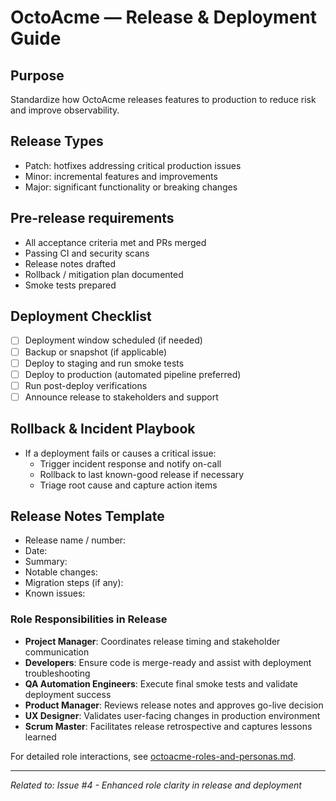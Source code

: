 # OctoAcme — Release & Deployment Guide

## Purpose
Standardize how OctoAcme releases features to production to reduce risk and improve observability.

## Release Types
- Patch: hotfixes addressing critical production issues
- Minor: incremental features and improvements
- Major: significant functionality or breaking changes

## Pre-release requirements
- All acceptance criteria met and PRs merged
- Passing CI and security scans
- Release notes drafted
- Rollback / mitigation plan documented
- Smoke tests prepared

## Deployment Checklist
- [ ] Deployment window scheduled (if needed)
- [ ] Backup or snapshot (if applicable)
- [ ] Deploy to staging and run smoke tests
- [ ] Deploy to production (automated pipeline preferred)
- [ ] Run post-deploy verifications
- [ ] Announce release to stakeholders and support

## Rollback & Incident Playbook
- If a deployment fails or causes a critical issue:
  - Trigger incident response and notify on-call
  - Rollback to last known-good release if necessary
  - Triage root cause and capture action items

## Release Notes Template
- Release name / number:
- Date:
- Summary:
- Notable changes:
- Migration steps (if any):
- Known issues:

### Role Responsibilities in Release
- **Project Manager**: Coordinates release timing and stakeholder communication
- **Developers**: Ensure code is merge-ready and assist with deployment troubleshooting
- **QA Automation Engineers**: Execute final smoke tests and validate deployment success
- **Product Manager**: Reviews release notes and approves go-live decision
- **UX Designer**: Validates user-facing changes in production environment
- **Scrum Master**: Facilitates release retrospective and captures lessons learned

For detailed role interactions, see [octoacme-roles-and-personas.md](./octoacme-roles-and-personas.md).

---

_Related to: Issue #4 - Enhanced role clarity in release and deployment_
